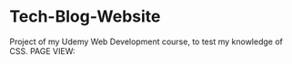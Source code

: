 # Tech-Blog-Website
Project of my Udemy Web Development course, to test my knowledge of CSS.
PAGE VIEW:
